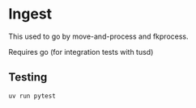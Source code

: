 # Ingest

This used to go by move-and-process and fkprocess.


Requires go (for integration tests with tusd)


## Testing

```shell
uv run pytest
```